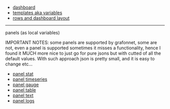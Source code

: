 - [dashboard](./dashboard.md)
- [templates aka variables](./templates.md)
- [rows and dashboard layout](./rows.md)

---
panels (as local variables)

IMPORTANT NOTES: some panels are supported by grafonnet, some are not, even a
panel is supported sometimes it misses a functionality, hence I found it MUCH
more nice to just go for pure jsons but with cutted of all the default values.
With such approach json is pretty small, and it is easy to change etc...

- [panel stat](./panel_stat.md)
- [panel timeseries](./panel_timeseries.md)
- [panel gauge](./panel_gauge.md)
- [panel table](./panel_table.md)
- [panel text](./panel_text.md)
- [panel logs](./panel_logs.md)
